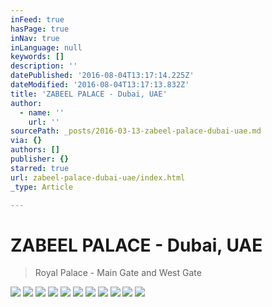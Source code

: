 ```yaml
---
inFeed: true
hasPage: true
inNav: true
inLanguage: null
keywords: []
description: ''
datePublished: '2016-08-04T13:17:14.225Z'
dateModified: '2016-08-04T13:17:13.832Z'
title: 'ZABEEL PALACE - Dubai, UAE'
author:
  - name: ''
    url: ''
sourcePath: _posts/2016-03-13-zabeel-palace-dubai-uae.md
via: {}
authors: []
publisher: {}
starred: true
url: zabeel-palace-dubai-uae/index.html
_type: Article

---
```

# ZABEEL PALACE - Dubai, UAE

> Royal Palace - Main Gate and West Gate

![](https://the-grid-user-content.s3-us-west-2.amazonaws.com/deb9ef2d-d143-4aa1-a1b4-b9855b670af6.jpg)
![](https://the-grid-user-content.s3-us-west-2.amazonaws.com/c806cd57-ed42-4303-bc79-33bd1352c1d2.jpg)
![](https://the-grid-user-content.s3-us-west-2.amazonaws.com/a0908421-d274-49a7-81b3-2a71ac33b5c2.jpg)
![](https://the-grid-user-content.s3-us-west-2.amazonaws.com/311d901e-396a-4c25-a0de-8ed115a43252.jpg)
![](https://the-grid-user-content.s3-us-west-2.amazonaws.com/7aabb03b-e203-4c35-9882-7b41328d59aa.jpg)
![](https://the-grid-user-content.s3-us-west-2.amazonaws.com/887fca72-9083-40c9-ba47-cb99ae5227dc.jpg)
![](https://the-grid-user-content.s3-us-west-2.amazonaws.com/c02d04d1-800a-46ad-a3a5-efdddc2c58d2.jpg)
![](https://the-grid-user-content.s3-us-west-2.amazonaws.com/22e6425f-b426-410d-aca3-e45cc740f225.jpg)
![](https://the-grid-user-content.s3-us-west-2.amazonaws.com/b00e6d5f-1218-4637-b446-5903589fd918.jpg)
![](https://the-grid-user-content.s3-us-west-2.amazonaws.com/835dea99-7f18-4e59-9d54-ffb6ac658d0e.jpg)
![](https://the-grid-user-content.s3-us-west-2.amazonaws.com/540fdf89-9f11-4e3e-87b1-a2b4d6972c8f.jpg)